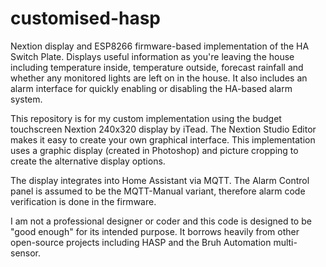 # customised-hasp
Nextion display and ESP8266 firmware-based implementation of the HA Switch Plate. Displays useful information as you're leaving the house including temperature inside, temperature outside, forecast rainfall and whether any monitored lights are left on in the house. It also includes an alarm interface for quickly enabling or disabling the HA-based alarm system.

 

This repository is for my custom implementation using the budget touchscreen Nextion 240x320 display by iTead. The Nextion Studio Editor makes it easy to create your own graphical interface. This implementation uses a graphic display (created in Photoshop) and picture cropping to create the alternative display options.

 

The display integrates into Home Assistant via MQTT. The Alarm Control panel is assumed to be the MQTT-Manual variant, therefore alarm code verification is done in the firmware.

 

I am not a professional designer or coder and this code is designed to be "good enough" for its intended purpose. It borrows heavily from other open-source projects including HASP and the Bruh Automation multi-sensor.
